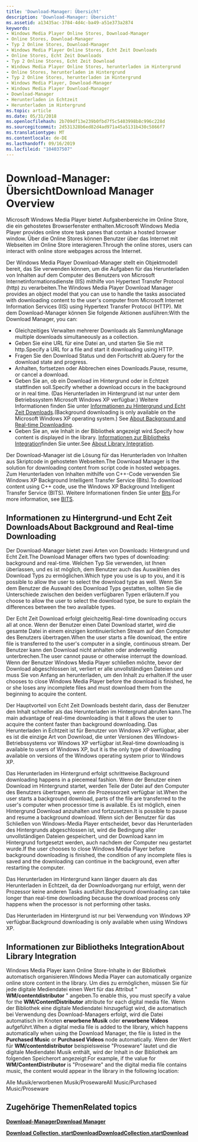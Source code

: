 ```yaml
---
title: 'Download-Manager: Übersicht'
description: 'Download-Manager: Übersicht'
ms.assetid: a13435ac-3784-4d4c-ba49-a51e373a2874
keywords:
- Windows Media Player Online Stores, Download-Manager
- Online Stores, Download-Manager
- Typ 2 Online Stores, Download-Manager
- Windows Media Player Online Stores, Echt Zeit Downloads
- Online Stores, Echt Zeit Downloads
- Typ 2 Online Stores, Echt Zeit Download
- Windows Media Player Online Stores, herunterladen im Hintergrund
- Online Stores, herunterladen im Hintergrund
- Typ 2 Online Stores, herunterladen im Hintergrund
- Windows Media Player, Download-Manager
- Windows Media Player Download-Manager
- Download-Manager
- Herunterladen in Echtzeit
- Herunterladen im Hintergrund
ms.topic: article
ms.date: 05/31/2018
ms.openlocfilehash: 2b709df13e239b0fbd7f5c5403998b8c996c228d
ms.sourcegitcommit: 2d531328b6ed82d4ad971a45a5131b430c5866f7
ms.translationtype: MT
ms.contentlocale: de-DE
ms.lasthandoff: 09/16/2019
ms.locfileid: "104037507"
---
```

# <a name="download-manager-overview"></a><span data-ttu-id="d6f7c-117">Download-Manager: Übersicht</span><span class="sxs-lookup"><span data-stu-id="d6f7c-117">Download Manager Overview</span></span>

<span data-ttu-id="d6f7c-118">Microsoft Windows Media Player bietet Aufgabenbereiche im Online Store, die ein gehostetes Browserfenster enthalten.</span><span class="sxs-lookup"><span data-stu-id="d6f7c-118">Microsoft Windows Media Player provides online store task panes that contain a hosted browser window.</span></span> <span data-ttu-id="d6f7c-119">Über die Online Stores können Benutzer über das Internet mit Webseiten im Online Store interagieren.</span><span class="sxs-lookup"><span data-stu-id="d6f7c-119">Through the online stores, users can interact with online store webpages across the Internet.</span></span>

<span data-ttu-id="d6f7c-120">Der Windows Media Player Download-Manager stellt ein Objektmodell bereit, das Sie verwenden können, um die Aufgaben für das Herunterladen von Inhalten auf dem Computer des Benutzers von Microsoft Internetinformationsdienste (IIS) mithilfe von Hypertext Transfer Protocol (http) zu verarbeiten.</span><span class="sxs-lookup"><span data-stu-id="d6f7c-120">The Windows Media Player Download Manager provides an object model that you can use to handle the tasks associated with downloading content to the user's computer from Microsoft Internet Information Services (IIS) using Hypertext Transfer Protocol (HTTP).</span></span> <span data-ttu-id="d6f7c-121">Mit dem Download-Manager können Sie folgende Aktionen ausführen:</span><span class="sxs-lookup"><span data-stu-id="d6f7c-121">With the Download Manager, you can:</span></span>

-   <span data-ttu-id="d6f7c-122">Gleichzeitiges Verwalten mehrerer Downloads als Sammlung</span><span class="sxs-lookup"><span data-stu-id="d6f7c-122">Manage multiple downloads simultaneously as a collection.</span></span>
-   <span data-ttu-id="d6f7c-123">Geben Sie eine URL für eine Datei an, und starten Sie Sie mit http.</span><span class="sxs-lookup"><span data-stu-id="d6f7c-123">Specify a URL for a file and start it downloading using HTTP.</span></span>
-   <span data-ttu-id="d6f7c-124">Fragen Sie den Download Status und den Fortschritt ab.</span><span class="sxs-lookup"><span data-stu-id="d6f7c-124">Query for the download state and progress.</span></span>
-   <span data-ttu-id="d6f7c-125">Anhalten, fortsetzen oder Abbrechen eines Downloads.</span><span class="sxs-lookup"><span data-stu-id="d6f7c-125">Pause, resume, or cancel a download.</span></span>
-   <span data-ttu-id="d6f7c-126">Geben Sie an, ob ein Download im Hintergrund oder in Echtzeit stattfinden soll.</span><span class="sxs-lookup"><span data-stu-id="d6f7c-126">Specify whether a download occurs in the background or in real time.</span></span> <span data-ttu-id="d6f7c-127">(Das Herunterladen im Hintergrund ist nur unter dem Betriebssystem Microsoft Windows XP verfügbar.) Weitere Informationen finden Sie unter [Informationen zu Hintergrund und Echt Zeit Downloads](#about-background-and-real-time-downloading).</span><span class="sxs-lookup"><span data-stu-id="d6f7c-127">(Background downloading is only available on the Microsoft Windows XP operating system.) See [About Background and Real-time Downloading](#about-background-and-real-time-downloading).</span></span>
-   <span data-ttu-id="d6f7c-128">Geben Sie an, wie Inhalt in der Bibliothek angezeigt wird.</span><span class="sxs-lookup"><span data-stu-id="d6f7c-128">Specify how content is displayed in the library.</span></span> <span data-ttu-id="d6f7c-129">[Informationen zur Bibliotheks Integration](#about-library-integration)finden Sie unter.</span><span class="sxs-lookup"><span data-stu-id="d6f7c-129">See [About Library Integration](#about-library-integration).</span></span>

<span data-ttu-id="d6f7c-130">Der Download-Manager ist die Lösung für das Herunterladen von Inhalten aus Skriptcode in gehosteten Webseiten.</span><span class="sxs-lookup"><span data-stu-id="d6f7c-130">The Download Manager is the solution for downloading content from script code in hosted webpages.</span></span> <span data-ttu-id="d6f7c-131">Zum Herunterladen von Inhalten mithilfe von C++-Code verwenden Sie Windows XP Background Intelligent Transfer Service (Bits).</span><span class="sxs-lookup"><span data-stu-id="d6f7c-131">To download content using C++ code, use the Windows XP Background Intelligent Transfer Service (BITS).</span></span> <span data-ttu-id="d6f7c-132">Weitere Informationen finden Sie unter [Bits](bits.md).</span><span class="sxs-lookup"><span data-stu-id="d6f7c-132">For more information, see [BITS](bits.md).</span></span>

## <a name="about-background-and-real-time-downloading"></a><span data-ttu-id="d6f7c-133">Informationen zu Hintergrund-und Echt Zeit Downloads</span><span class="sxs-lookup"><span data-stu-id="d6f7c-133">About Background and Real-time Downloading</span></span>

<span data-ttu-id="d6f7c-134">Der Download-Manager bietet zwei Arten von Downloads: Hintergrund und Echt Zeit.</span><span class="sxs-lookup"><span data-stu-id="d6f7c-134">The Download Manager offers two types of downloading: background and real-time.</span></span> <span data-ttu-id="d6f7c-135">Welchen Typ Sie verwenden, ist Ihnen überlassen, und es ist möglich, dem Benutzer auch das Auswählen des Download Typs zu ermöglichen.</span><span class="sxs-lookup"><span data-stu-id="d6f7c-135">Which type you use is up to you, and it is possible to allow the user to select the download type as well.</span></span> <span data-ttu-id="d6f7c-136">Wenn Sie dem Benutzer die Auswahl des Download Typs gestatten, sollten Sie die Unterschiede zwischen den beiden verfügbaren Typen erläutern.</span><span class="sxs-lookup"><span data-stu-id="d6f7c-136">If you choose to allow the user to select the download type, be sure to explain the differences between the two available types.</span></span>

<span data-ttu-id="d6f7c-137">Der Echt Zeit Download erfolgt gleichzeitig.</span><span class="sxs-lookup"><span data-stu-id="d6f7c-137">Real-time downloading occurs all at once.</span></span> <span data-ttu-id="d6f7c-138">Wenn der Benutzer einen Datei Download startet, wird die gesamte Datei in einem einzigen kontinuierlichen Stream auf den Computer des Benutzers übertragen.</span><span class="sxs-lookup"><span data-stu-id="d6f7c-138">When the user starts a file download, the entire file is transferred to the user's computer in a single, continuous stream.</span></span> <span data-ttu-id="d6f7c-139">Der Benutzer kann den Download nicht anhalten oder anderweitig unterbrechen.</span><span class="sxs-lookup"><span data-stu-id="d6f7c-139">The user cannot pause or otherwise interrupt the download.</span></span> <span data-ttu-id="d6f7c-140">Wenn der Benutzer Windows Media Player schließen möchte, bevor der Download abgeschlossen ist, verliert er alle unvollständigen Dateien und muss Sie von Anfang an herunterladen, um den Inhalt zu erhalten.</span><span class="sxs-lookup"><span data-stu-id="d6f7c-140">If the user chooses to close Windows Media Player before the download is finished, he or she loses any incomplete files and must download them from the beginning to acquire the content.</span></span>

<span data-ttu-id="d6f7c-141">Der Hauptvorteil von Echt Zeit Downloads besteht darin, dass der Benutzer den Inhalt schneller als das Herunterladen im Hintergrund abrufen kann.</span><span class="sxs-lookup"><span data-stu-id="d6f7c-141">The main advantage of real-time downloading is that it allows the user to acquire the content faster than background downloading.</span></span> <span data-ttu-id="d6f7c-142">Das Herunterladen in Echtzeit ist für Benutzer von Windows XP verfügbar, aber es ist die einzige Art von Download, die unter Versionen des Windows-Betriebssystems vor Windows XP verfügbar ist.</span><span class="sxs-lookup"><span data-stu-id="d6f7c-142">Real-time downloading is available to users of Windows XP, but it is the only type of downloading available on versions of the Windows operating system prior to Windows XP.</span></span>

<span data-ttu-id="d6f7c-143">Das Herunterladen im Hintergrund erfolgt schrittweise.</span><span class="sxs-lookup"><span data-stu-id="d6f7c-143">Background downloading happens in a piecemeal fashion.</span></span> <span data-ttu-id="d6f7c-144">Wenn der Benutzer einen Download im Hintergrund startet, werden Teile der Datei auf den Computer des Benutzers übertragen, wenn die Prozessorzeit verfügbar ist.</span><span class="sxs-lookup"><span data-stu-id="d6f7c-144">When the user starts a background download, parts of the file are transferred to the user's computer when processor time is available.</span></span> <span data-ttu-id="d6f7c-145">Es ist möglich, einen Hintergrund Download anzuhalten und fortzusetzen.</span><span class="sxs-lookup"><span data-stu-id="d6f7c-145">It is possible to pause and resume a background download.</span></span> <span data-ttu-id="d6f7c-146">Wenn sich der Benutzer für das Schließen von Windows-Media Player entscheidet, bevor das Herunterladen des Hintergrunds abgeschlossen ist, wird die Bedingung aller unvollständigen Dateien gespeichert, und der Download kann im Hintergrund fortgesetzt werden, auch nachdem der Computer neu gestartet wurde.</span><span class="sxs-lookup"><span data-stu-id="d6f7c-146">If the user chooses to close Windows Media Player before background downloading is finished, the condition of any incomplete files is saved and the downloading can continue in the background, even after restarting the computer.</span></span>

<span data-ttu-id="d6f7c-147">Das Herunterladen im Hintergrund kann länger dauern als das Herunterladen in Echtzeit, da der Downloadvorgang nur erfolgt, wenn der Prozessor keine anderen Tasks ausführt.</span><span class="sxs-lookup"><span data-stu-id="d6f7c-147">Background downloading can take longer than real-time downloading because the download process only happens when the processor is not performing other tasks.</span></span>

<span data-ttu-id="d6f7c-148">Das Herunterladen im Hintergrund ist nur bei Verwendung von Windows XP verfügbar.</span><span class="sxs-lookup"><span data-stu-id="d6f7c-148">Background downloading is only available when using Windows XP.</span></span>

## <a name="about-library-integration"></a><span data-ttu-id="d6f7c-149">Informationen zur Bibliotheks Integration</span><span class="sxs-lookup"><span data-stu-id="d6f7c-149">About Library Integration</span></span>

<span data-ttu-id="d6f7c-150">Windows Media Player kann Online Store-Inhalte in der Bibliothek automatisch organisieren.</span><span class="sxs-lookup"><span data-stu-id="d6f7c-150">Windows Media Player can automatically organize online store content in the library.</span></span> <span data-ttu-id="d6f7c-151">Um dies zu ermöglichen, müssen Sie für jede digitale Mediendatei einen Wert für das Attribut " **WM/contentdistributor** " angeben.</span><span class="sxs-lookup"><span data-stu-id="d6f7c-151">To enable this, you must specify a value for the **WM/ContentDistributor** attribute for each digital media file.</span></span> <span data-ttu-id="d6f7c-152">Wenn der Bibliothek eine digitale Mediendatei hinzugefügt wird, die automatisch bei Verwendung des Download-Managers erfolgt, wird die Datei automatisch im Knoten **erworbene Musik** oder **erworbene Videos** aufgeführt.</span><span class="sxs-lookup"><span data-stu-id="d6f7c-152">When a digital media file is added to the library, which happens automatically when using the Download Manager, the file is listed in the **Purchased Music** or **Purchased Videos** node automatically.</span></span> <span data-ttu-id="d6f7c-153">Wenn der Wert für **WM/contentdistributor** beispielsweise "Proseware" lautet und die digitale Mediendatei Musik enthält, wird der Inhalt in der Bibliothek am folgenden Speicherort angezeigt:</span><span class="sxs-lookup"><span data-stu-id="d6f7c-153">For example, if the value for **WM/ContentDistributor** is "Proseware" and the digital media file contains music, the content would appear in the library in the following location:</span></span>

<span data-ttu-id="d6f7c-154">Alle Musik/erworbenen Musik/Proseware</span><span class="sxs-lookup"><span data-stu-id="d6f7c-154">All Music/Purchased Music/Proseware</span></span>

## <a name="related-topics"></a><span data-ttu-id="d6f7c-155">Zugehörige Themen</span><span class="sxs-lookup"><span data-stu-id="d6f7c-155">Related topics</span></span>

<dl> <dt>

[<span data-ttu-id="d6f7c-156">**Download-Manager**</span><span class="sxs-lookup"><span data-stu-id="d6f7c-156">**Download Manager**</span></span>](download-manager.md)
</dt> <dt>

[<span data-ttu-id="d6f7c-157">**Download Collection. startDownload**</span><span class="sxs-lookup"><span data-stu-id="d6f7c-157">**DownloadCollection.startDownload**</span></span>](downloadcollection-startdownload.md)
</dt> </dl>

 

 




